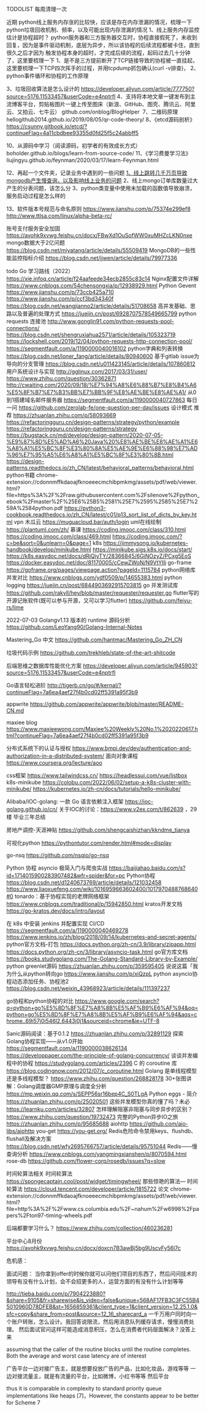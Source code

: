TODOLIST 每周清理一次

近期
	python线上服务内存涨的比较快，应该是存在内存泄漏的情况，梳理一下python垃圾回收机制、频率，以及可能出现内存泄漏的情况
		1、线上服务内存监控
		估计是协程超时？
	python服务器和三方服务器交互时，协程直接假死了，未收到回复，因为是事件驱动机制，底层为异步，所以该协程的后续流程都被卡住，直到很久之后才因为
	触发协程本身的超时，才完成后续的流程，起码过去几十分钟了，这里要梳理一下
		1、是不是三方提前断开了TCP链接导致的协程被一直挂起，这里要梳理一下TCP四次挥手的过程，并用tcpdump抓包确认(curl -v排查)，
		2、python事件循环和协程的工作原理


3、垃圾回收算法是怎么设计的
	https://developer.aliyun.com/article/777750?source=5176.11533457&userCode=e4nptrfl
4、支持将本地文章一键发布到主流博客平台，剪贴板图片一键上传至图床（新浪、GitHub、图壳、腾讯云、阿里云、又拍云、七牛云）
	github.com/onblog/BlogHelper ​​​
7、二维码原理
	hellogithub2014.github.io/2019/08/05/qr-code-theory/
8、《etcd源码剖析》
	https://csunny.gitbook.io/etcd/?continueFlag=4a11cbdbee93355d0fd25f5c24abbff5

10、从源码中学习（阅读源码，初学者的有效成长方式）
	boholder.github.io/blogs/learn-from-source-code/
11、《学习费曼学习法》
	liujingyu.github.io/feynman/2020/03/17/learn-Feynman.html

12、再起一个文件夹，记录业务中遇到的一些问题
	[1、线上跳转几千万页导致mongodb产生慢查询，以及影响线上业务的问题](https://avohk9xvwg.feishu.cn/docx/doxcnGiUJsxx5nZJ6KJzQEQJtrg)
	2、线上mongo订单库数量过大产生的分表问题，该怎么分
	3、python类变量中使用未加载的函数值导致崩溃，服务启动过程是怎么样的

13、软件版本号规范与命名原则
	https://www.jianshu.com/p/75374e299ef8
	http://www.ttlsa.com/linux/alpha-beta-rc/
	
账号支付服务安全加固  https://avohk9xvwg.feishu.cn/docx/FBwXd1OuSofWW0xuMHZcLKN0nxe
mongo数据大于2亿问题  https://blog.csdn.net/miyatang/article/details/55509419
MongoDB的一些性能监控指标介绍  https://blog.csdn.net/jjwen/article/details/79977336

todo
Go 学习路线（2022）
	https://xie.infoq.cn/article/f24aafeede34ecb2855c83c14
Nginx配置文件详解	
	https://www.cnblogs.com/54chensongxia/p/12938929.html
Python Gevent
	https://www.jianshu.com/p/73ccb425a710
	https://www.jianshu.com/p/ccf3bd34340f
	https://blog.csdn.net/wangjianno2/article/details/51708658
高并发基础、思路以及普遍的处理方式
	https://juejin.cn/post/6928707578549665799
python requests 连接池
	http://www.gonglin91.com/python-requests-pool-connections/
	https://blog.csdn.net/shengruxiahua2571/article/details/105323719
	https://lockshell.com/2019/12/04/python-requests-http-connection-pool/
	https://segmentfault.com/a/1190000040016102
python字典和列表转换
	https://blog.csdn.net/loner_fang/article/details/80940600
基于gitlab issue为导向的分支管理
	https://blog.csdn.net/u011423145/article/details/107860812
用户系统设计与实现
	http://gglinux.com/2017/03/31/user/
	https://www.zhihu.com/question/30362871
	http://cwaiting.com/2020/09/18/%E7%94%A8%E6%88%B7%E8%B4%A6%E5%8F%B7%E7%B3%BB%E7%BB%9F%E8%AE%BE%E8%AE%A1/
从0到1搭建域名邮件服务器
	https://segmentfault.com/a/1190000040727863
每日一问
	https://github.com/zerolab-fe/one-question-per-day/issues
设计模式
	推荐 https://zhuanlan.zhihu.com/p/58093669
	https://refactoringguru.cn/design-patterns/strategy/python/example
	https://refactoringguru.cn/design-patterns/strategy
	https://bugstack.cn/md/develop/design-pattern/2020-07-05-%E9%87%8D%E5%AD%A6%20Java%20%E8%AE%BE%E8%AE%A1%E6%A8%A1%E5%BC%8F%E3%80%8A%E5%AE%9E%E6%88%98%E7%AD%96%E7%95%A5%E6%A8%A1%E5%BC%8F%E3%80%8B.html
	https://design-patterns.readthedocs.io/zh_CN/latest/behavioral_patterns/behavioral.html
python书籍
	chrome-extension://cdonnmffkdaoajfknoeeecmchibpmkmg/assets/pdf/web/viewer.html?file=https%3A%2F%2Fraw.githubusercontent.com%2Fsilenove%2Fpython_ebook%2Fmaster%2F%25E6%25B5%2581%25E7%2595%2585%25E7%259A%2584python.pdf
	https://python3-cookbook.readthedocs.io/zh_CN/latest/c01/p13_sort_list_of_dicts_by_key.html
vpn 木瓜云
	https://muguacloud.bar/auth/login
uml在线绘制
	https://plantuml.com/zh/
慕课
	https://coding.imooc.com/class/310.html
	https://coding.imooc.com/class/469.html
	https://coding.imooc.com/?c=be&sort=0&unlearn=0&page=1
k8s
	https://jimmysong.io/kubernetes-handbook/develop/minikube.html
	https://minikube.sigs.k8s.io/docs/start/
	https://k8s.easydoc.net/docs/dRiQjyTY/28366845/6GiNOzyZ/PCxg5EoS
	https://docker.easydoc.net/doc/81170005/cCewZWoN/N9VtYIIi
go-frame
	https://goframe.org/pages/viewpage.action?pageId=1115784
python网络库并发对比
	https://www.cnblogs.com/ydf0509/p/14655383.html
python logging
	https://juejin.cn/post/6844903692915703815
go 并发测试库
	https://github.com/rakyll/hey/blob/master/requester/requester.go
flutter写的开源记账软件(既可以参与开源，又可以学习flutter)
	https://github.com/feiyu-rs/lime

2022-07-03
Golangv1.13 版本的 runtime 源码分析
	https://github.com/LeoYang90/Golang-Internal-Notes

Mastering_Go 中文
	https://github.com/hantmac/Mastering_Go_ZH_CN

垃圾代码示例
	https://github.com/trekhleb/state-of-the-art-shitcode

后端思维之数据库性能优化方案
	https://developer.aliyun.com/article/945903?source=5176.11533457&userCode=e4nptrfl

Go语言轻松进阶
	http://tigerb.cn/go/#/kernal/?continueFlag=7a6ea4aef27f4b0cd02ff5391a95f3b9

appwrite
	https://github.com/appwrite/appwrite/blob/master/README-CN.md

maxiee blog
	https://www.maxieewong.com/Maxiee%20Weekly%20No.1%2020220617.html?continueFlag=7a6ea4aef27f4b0cd02ff5391a95f3b9

分布式系统下的认证与授权
	https://www.bmpi.dev/dev/authentication-and-authorization-in-a-distributed-system/
面向对象课程
	https://www.coursera.org/lecture/aoo

css框架
	https://www.tailwindcss.cn/
	https://headlessui.com/vue/listbox
k8s-minikube
	https://colobu.com/2022/06/02/setup-a-k8s-cluster-with-minikube/
	https://kubernetes.io/zh-cn/docs/tutorials/hello-minikube/

Alibaba/IOC-golang: 一款 Go 语言依赖注入框架
	https://ioc-golang.github.io/cn/
	关于IOC的讨论：https://www.v2ex.com/t/862639 ，29楼
毕业三年总结

房地产调控-天涯神贴
	https://github.com/shengcaishizhan/kkndme_tianya

可视化python
	https://pythontutor.com/render.html#mode=display

go-nsq
	https://github.com/nsqio/go-nsq

Python 协程 asyncio 极简入门与爬虫实战
	https://baijiahao.baidu.com/s?id=1714015900283907482&wfr=spider&for=pc
Python协程
	https://blog.csdn.net/d1240673769/article/details/121032458
	https://www.liaoxuefeng.com/wiki/1016959663602400/1017970488768640#0
tonardo：基于协程实现的老牌网络框架
	https://www.cnblogs.com/traditional/p/15942850.html
kratos开发文档
	https://go-kratos.dev/docs/intro/layout

在 k8s 中安装 jenkins 并配置实现 CI/CD
	https://segmentfault.com/a/1190000040469278
	https://www.jenkins.io/zh/blog/2018/09/14/kubernetes-and-secret-agents/
python官方文档-打包
	https://docs.python.org/zh-cn/3.9/library/zipapp.html
	https://docs.python.org/zh-cn/3/library/asyncio-task.html
go官方库文档
	https://books.studygolang.com/The-Golang-Standard-Library-by-Example/
python greenlet源码
	https://zhuanlan.zhihu.com/p/359595405
说说这篇「我为什么从python转向go
	https://www.jianshu.com/p/xiQzpL
python asyncio协程动态添加任务、协程池2
	https://blog.csdn.net/weixin_43968923/article/details/111397237

go协程和python协程的对比
	https://www.google.com/search?q=python+go%E5%8D%8F%E7%A8%8B%E5%AF%B9%E6%AF%94&oq=python+go%E5%8D%8F%E7%A8%8B%E5%AF%B9%E6%AF%94&aqs=chrome..69i57j0i546l2.6443j0j1&sourceid=chrome&ie=UTF-8

Sanic源码阅读：基于0.1.2
	https://zhuanlan.zhihu.com/p/32891129
探索Golang协程实现——从v1.0开始
	https://segmentfault.com/a/1190000038626134
	https://developpaper.com/the-principle-of-golang-concurrency/
谈谈并发编程中的协程
	https://studygolang.com/articles/2396
C 的 coroutine 库
	https://blog.codingnow.com/2012/07/c_coroutine.html
Golang 是单线程模型还是多线程模型？
	https://www.zhihu.com/question/268828178
30+张图讲解：Golang调度器GMP原理与调度全分析
	https://mp.weixin.qq.com/s/SEPP56sr16bep4C_S0TLgA
Python eggs - 简介
	https://zhuanlan.zhihu.com/p/25020501
这些并发模型你真的懂了吗？未必
	https://learnku.com/articles/32807
怎样理解阻塞非阻塞与同步异步的区别？
	https://www.zhihu.com/question/19732473
完整的Python异步IO之旅
	https://zhuanlan.zhihu.com/p/95685688
aiohttp
	https://github.com/aio-libs/aiohttp
you-get
	https://you-get.org/
Redis危险命令禁用keys、flushdb、flushall及解决方案
	https://blog.csdn.net/wfy2695766757/article/details/95751044
Redis——慢查询分析
	https://www.cnblogs.com/yangmingxianshen/p/8070594.html
rose-db
	https://github.com/flower-corp/rosedb/issues?q=slow

时间轮算法相关
	时间轮算法
		https://spongecaptain.cool/post/widget/timingwheel/
	那些惊艳的算法— 时间轮算法
		https://cloud.tencent.com/developer/article/1815722
	论文
		chrome-extension://cdonnmffkdaoajfknoeeecmchibpmkmg/assets/pdf/web/viewer.html?file=http%3A%2F%2Fwww.cs.columbia.edu%2F~nahum%2Fw6998%2Fpapers%2Fton97-timing-wheels.pdf

后端都要学习什么？
	https://www.zhihu.com/collection/460236281

平台中心8月份
	https://avohk9xvwg.feishu.cn/docx/doxcn7B3awBj5bg9UscvFy56l7c

危机感：

面试问题：
当你拿到offer的时候你就可以问他们项目的东西了，然后问问技术的领导有没有什么计划，会不会招更多的人，运营方面的有没有什么计划等等


http://tieba.baidu.com/p/7904223880?&share=9105&fr=sharewise&is_video=false&unique=568AF17FB3C3FC55B45010960D78DFEB&st=1656859361&client_type=1&client_version=12.25.1.0&sfc=copy&share_from=post&source=12_16_sharecard_a
一千万用户同时向一个账户转账，怎么设计。我回答说限流，然后用消息队列缓存请求，慢慢消费处理。
然后面试官问这样可能造成消息积压，怎么在消费者代码层面解决？没答上来


assuming that the caller of the routine blocks until the routine completes.
Both the average and worst case latency are of interest


广告平台一边对接广告主，就是想要投放广告的产品，比如化妆品，游戏等等
一边对接流量主，就是有流量的平台，比如微博，小红书等等
然后平台


thus it is comparable in complexity to standard priority queue implementations like heaps [7]，However, the constants appear to be better for Scheme 7



